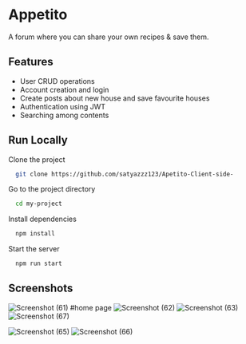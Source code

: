 
# Appetito

A forum where you can share your own recipes & save them.


## Features

- User CRUD operations
- Account creation and login
- Create posts about new house and save favourite houses
- Authentication using JWT
- Searching among contents


## Run Locally

Clone the project

```bash
  git clone https://github.com/satyazzz123/Apetito-Client-side-
```

Go to the project directory

```bash
  cd my-project
```

Install dependencies

```bash
  npm install
```

Start the server

```bash
  npm run start
```


## Screenshots


![Screenshot (61)](https://user-images.githubusercontent.com/105061492/236121627-981995bc-893d-46cd-a2a8-e7277442ec6a.png)
  #home page 
![Screenshot (62)](https://user-images.githubusercontent.com/105061492/236121653-e24fb45a-be77-4e08-b756-b77b932e6e79.png)
![Screenshot (63)](https://user-images.githubusercontent.com/105061492/236121679-24b946c1-03a9-4e06-9fa7-c072498c3fe5.png)
![Screenshot (67)](https://user-images.githubusercontent.com/105061492/236122079-9c2fcc52-f004-4971-856e-7704120bc41e.png)

![Screenshot (65)](https://user-images.githubusercontent.com/105061492/236121815-6ed87eac-dba1-4f4c-9baf-df7c408f3480.png)
![Screenshot (66)](https://user-images.githubusercontent.com/105061492/236121870-d19e1e61-6f48-4dde-8dd3-3b38bce70b22.png)




